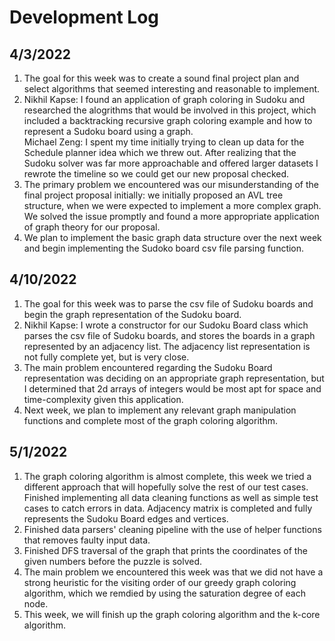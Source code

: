 # Development Log

## 4/3/2022
1. The goal for this week was to create a sound final project plan and select algorithms that seemed interesting and reasonable to implement.
2. Nikhil Kapse: I found an application of graph coloring in Sudoku and researched the alogrithms that would be involved in this project, which included a backtracking recursive graph coloring example and how to represent a Sudoku board using a graph.  
Michael Zeng: I spent my time initially trying to clean up data for the Schedule planner idea which we threw out. After realizing that the Sudoku solver was far more approachable and offered larger datasets I rewrote the timeline so we could get our new proposal checked. 
4. The primary problem we encountered was our misunderstanding of the final project proposal initially: we initially proposed an AVL tree structure, when we were expected to implement a more complex graph. We solved the issue promptly and found a more appropriate application of graph theory for our proposal.
5. We plan to implement the basic graph data structure over the next week and begin implementing the Sudoko board csv file parsing function. 

## 4/10/2022
1. The goal for this week was to parse the csv file of Sudoku boards and begin the graph representation of the Sudoku board.
2. Nikhil Kapse: I wrote a constructor for our Sudoku Board class which parses the csv file of Sudoku boards, and stores the boards in a graph represented by an adjacency list. The adjacency list representation is not fully complete yet, but is very close.
3. The main problem encountered regarding the Sudoku Board representation was deciding on an appropriate graph representation, but I determined that 2d arrays of integers would be most apt for space and time-complexity given this application. 
4. Next week, we plan to implement any relevant graph manipulation functions and complete most of the graph coloring algorithm.

## 5/1/2022
1. The graph coloring algorithm is almost complete, this week we tried a different approach that will hopefully solve the rest of our test cases. Finished implementing all data cleaning functions as well as simple test cases to catch errors in data. Adjacency matrix is completed and fully represents the Sudoku Board edges and vertices.
2. Finished data parsers' cleaning pipeline with the use of helper functions that removes faulty input data.
3. Finished DFS traversal of the graph that prints the coordinates of the given numbers before the puzzle is solved.
4. The main problem we encountered this week was that we did not have a strong heuristic for the visiting order of our greedy graph coloring algorithm, which we remdied by using the saturation degree of each node. 
5. This week, we will finish up the graph coloring algorithm and the k-core algorithm.
